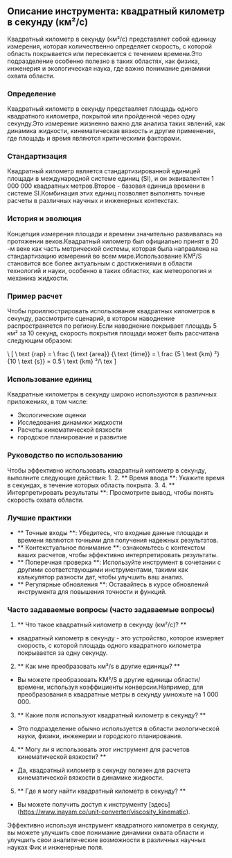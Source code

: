 ## Описание инструмента: квадратный километр в секунду (км²/с)

Квадратный километр в секунду (км²/с) представляет собой единицу измерения, которая количественно определяет скорость, с которой область покрывается или пересекается с течением времени.Это подразделение особенно полезно в таких областях, как физика, инженерия и экологическая наука, где важно понимание динамики охвата области.

### Определение
Квадратный километр в секунду представляет площадь одного квадратного километра, покрытой или пройденной через одну секунду.Это измерение жизненно важно для анализа таких явлений, как динамика жидкости, кинематическая вязкость и другие применения, где площадь и время являются критическими факторами.

### Стандартизация
Квадратный километр является стандартизированной единицей площади в международной системе единиц (SI), и он эквивалентен 1 000 000 квадратных метров.Второе - базовая единица времени в системе SI.Комбинация этих единиц позволяет выполнять точные расчеты в различных научных и инженерных контекстах.

### История и эволюция
Концепция измерения площади и времени значительно развивалась на протяжении веков.Квадратный километр был официально принят в 20 -м веке как часть метрической системы, которая была направлена ​​на стандартизацию измерений во всем мире.Использование KM²/S становится все более актуальным с достижениями в области технологий и науки, особенно в таких областях, как метеорология и механика жидкости.

### Пример расчет
Чтобы проиллюстрировать использование квадратных километров в секунду, рассмотрите сценарий, в котором наводнение распространяется по региону.Если наводнение покрывает площадь 5 км² за 10 секунд, скорость покрытия площади может быть рассчитана следующим образом:

\ [
\ text {rap} = \ frac {\ text {area}} {\ text {time}} = \ frac {5 \ text {km} ²} {10 \ text {s}} = 0.5 \ text {km} ²/\ tex
\]

### Использование единиц
Квадратные километры в секунду широко используются в различных приложениях, в том числе:
- Экологические оценки
- Исследования динамики жидкости
- Расчеты кинематической вязкости
- городское планирование и развитие

### Руководство по использованию
Чтобы эффективно использовать квадратный километр в секунду, выполните следующие действия:
1.
2. ** Время ввода **: Укажите время в секундах, в течение которых область покрыта.
3.
4. ** Интерпретировать результаты **: Просмотрите вывод, чтобы понять скорость охвата области.

### Лучшие практики
- ** Точные входы **: Убедитесь, что входные данные площади и времени являются точными для получения надежных результатов.
- ** Контекстуальное понимание **: ознакомьтесь с контекстом ваших расчетов, чтобы эффективно интерпретировать результаты.
- ** Поперечная проверка **: Используйте инструмент в сочетании с другими соответствующими инструментами, такими как калькулятор разности дат, чтобы улучшить ваш анализ.
- ** Регулярные обновления **: Оставайтесь в курсе обновлений инструмента для повышения точности и функций.

### Часто задаваемые вопросы (часто задаваемые вопросы)

1. ** Что такое квадратный километр в секунду (км²/с)? **
- квадратный километр в секунду - это устройство, которое измеряет скорость, с которой площадь одного квадратного километра покрывается за одну секунду.

2. ** Как мне преобразовать км²/s в другие единицы? **
- Вы можете преобразовать KM²/S в другие единицы области/времени, используя коэффициенты конверсии.Например, для преобразования в квадратные метры в секунду умножьте на 1 000 000.

3. ** Какие поля используют квадратный километр в секунду? **
- Это подразделение обычно используется в области экологической науки, физики, инженерии и городского планирования.

4. ** Могу ли я использовать этот инструмент для расчетов кинематической вязкости? **
- Да, квадратный километр в секунду полезен для расчета кинематической вязкости в динамике жидкости.

5. ** Где я могу найти квадратный километр в секунду? **
- Вы можете получить доступ к инструменту [здесь] (https://www.inayam.co/unit-converter/viscosity_kinematic).

Эффективно используя инструмент квадратного километра в секунду, вы можете улучшить свое понимание динамики охвата области и улучшить свои аналитические возможности в различных научных науках Фик и инженерные поля.